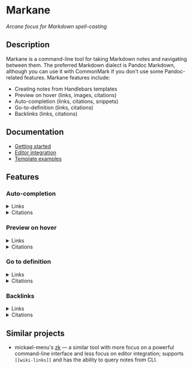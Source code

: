 # Markane

_Arcane focus for Markdown spell-casting_

## Description

Markane is a command-line tool for taking Markdown notes and navigating between them. The preferred Markdown dialect is Pandoc Markdown, although you can use it with CommonMark if you don't use some Pandoc-related features. Markane features include:

- Creating notes from Handlebars templates
- Preview on hover (links, images, citations)
- Auto-completion (links, citations, snippets)
- Go-to-definition (links, citations)
- Backlinks (links, citations)

## Documentation

- [Getting started](docs/getting-started.md)
- [Editor integration](docs/editor-integration.md)
- [Template examples](docs/template-examples.md)

## Features

### Auto-completion

<details>
<summary>Links</summary>

![](assets/completion-link.gif)

</details>

<details>
<summary>Citations</summary>

![](assets/completion-citation.gif)

</details>

### Preview on hover

<details>
<summary>Links</summary>

![](assets/preview-link.gif)

</details>

<details>
<summary>Citations</summary>

![](assets/preview-citation.gif)

</details>

### Go to definition

<details>
<summary>Links</summary>

![](assets/definition-link.gif)

</details>

<details>
<summary>Citations</summary>

![](assets/definition-citation.gif)

</details>

### Backlinks

<details>
<summary>Links</summary>

![](assets/reference-link.gif)

</details>

<details>
<summary>Citations</summary>

![](assets/reference-citation.gif)

</details>

## Similar projects

- mickael-menu's [zk](https://github.com/mickael-menu/zk) — a similar tool with more focus on a powerful command-line interface and less focus on editor integration; supports `[[wiki-links]]` and has the ability to query notes from CLI.
